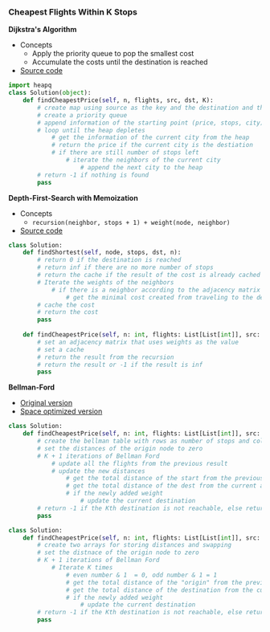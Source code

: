 ### Cheapest Flights Within K Stops
**Dijkstra's Algorithm**
- Concepts 
    - Apply the priority queue to pop the smallest cost 
    - Accumulate the costs until the destination is reached 
- [Source code](source/dijkstra.py)
```python
import heapq
class Solution(object):
    def findCheapestPrice(self, n, flights, src, dst, K):
        # create map using source as the key and the destination and the weight as the value      
        # create a priority queue
        # append information of the starting point (price, stops, city) to the heap 
        # loop until the heap depletes 
            # get the information of the current city from the heap
            # return the price if the current city is the destiation 
            # if there are still number of stops left
                # iterate the neighbors of the current city 
                    # append the next city to the heap
        # return -1 if nothing is found
        pass
```

**Depth-First-Search with Memoization**
- Concepts 
    - `recursion(neighbor, stops + 1) + weight(node, neighbor)`
- [Source code](source/memoization.py)
```python
class Solution:
    def findShortest(self, node, stops, dst, n):
        # return 0 if the destination is reached    
        # return inf if there are no more number of stops 
        # return the cache if the result of the cost is already cached
        # Iterate the weights of the neighbors 
            # if there is a neighbor according to the adjacency matrix 
                # get the minimal cost created from traveling to the destination
        # cache the cost 
        # return the cost 
        pass
    
    def findCheapestPrice(self, n: int, flights: List[List[int]], src: int, dst: int, K: int) -> int:
        # set an adjacency matrix that uses weights as the value 
        # set a cache 
        # return the result from the recursion
        # return the result or -1 if the result is inf 
        pass
```

**Bellman-Ford**
- [Original version](source/BellmanV1.py)
- [Space optimized version](source/BellmanV2.py)
```python
class Solution:
    def findCheapestPrice(self, n: int, flights: List[List[int]], src: int, dst: int, K: int) -> int:
        # create the bellman table with rows as number of stops and cols as destinations 
        # set the distances of the origin node to zero
        # K + 1 iterations of Bellman Ford
            # update all the flights from the previous result
            # update the new distances
                # get the total distance of the start from the previous array
                # get the total distance of the dest from the current array
                # if the newly added weight
                    # update the current destination
        # return -1 if the Kth destination is not reachable, else return the shortest distance
        pass
```
```python
class Solution:
    def findCheapestPrice(self, n: int, flights: List[List[int]], src: int, dst: int, K: int) -> int:
        # create two arrays for storing distances and swapping 
        # set the distnace of the origin node to zero
        # K + 1 iterations of Bellman Ford
            # Iterate K times 
                # even number & 1  = 0, odd number & 1 = 1 
                # get the total distance of the "origin" from the previous array  
                # get the total distance of the destination from the current array  
                # if the newly added weight 
                    # update the current destination 
        # return -1 if the Kth destination is not reachable, else return the shortest distance
        pass 
```
